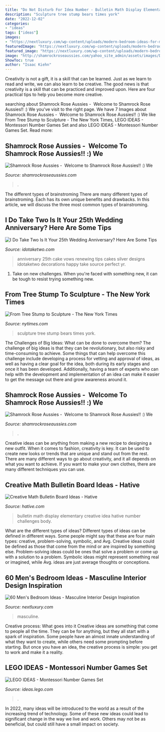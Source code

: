 ```yaml
---
title: "Do Not Disturb For Idea Number - Bulletin Math Display Elementary Creative Idea Hative Number Challenges Body"
description: "Sculpture tree stump bears times york"
date: "2022-12-02"
categories:
- "ideas"
tags: ["ideas"]
images:
- "https://nextluxury.com/wp-content/uploads/modern-bedroom-ideas-for-men.jpg"
featuredImage: "https://nextluxury.com/wp-content/uploads/modern-bedroom-ideas-for-men.jpg"
featured_image: "https://nextluxury.com/wp-content/uploads/modern-bedroom-ideas-for-men.jpg"
image: "http://shamrockroseaussies.com/yahoo_site_admin/assets/images/DSC_0061.262180039_std.JPG"
ShowToc: true
author: "Isaac Kiehn"
---
```



Creativity is not a gift, it is a skill that can be learned. Just as we learn to read and write, we can also learn to be creative. The good news is that creativity is a skill that can be practiced and improved upon. Here are four practical tips to help you become more creative.

	

		
searching about Shamrock Rose Aussies - ﻿﻿﻿ Welcome to Shamrock Rose Aussies!! :) We you've visit to the right page. We have 7 Images about Shamrock Rose Aussies - ﻿﻿﻿ Welcome to Shamrock Rose Aussies!! :) We like From Tree Stump to Sculpture - The New York Times, LEGO IDEAS - Montessori Number Games Set and also LEGO IDEAS - Montessori Number Games Set. Read more:
		
    
## Shamrock Rose Aussies - ﻿﻿﻿ Welcome To Shamrock Rose Aussies!! :) We

<img loading=lazy src="http://shamrockroseaussies.com/yahoo_site_admin/assets/images/DSC_0289.95232924_std.jpg" onerror="this.onerror=null;this.src='https://tse4.mm.bing.net/th?id=OIP.z9znbskWlxOMTlFL4y3l4AHaF3&amp;pid=15.1';" alt="Shamrock Rose Aussies - ﻿﻿﻿ Welcome to Shamrock Rose Aussies!! :) We">

_Source: shamrockroseaussies.com_

>. 

	

The different types of brainstroming
There are many different types of brainstroming. Each has its own unique benefits and drawbacks. In this article, we will discuss the three most common types of brainstroming.

    
## I Do Take Two Is It Your 25th Wedding Anniversary? Here Are Some Tips

<img loading=lazy src="http://i2.wp.com/www.idotaketwo.com/blog/wp-content/uploads/2014/02/e92fe9126a0bccd418bdfd91fb4423cb.jpg" onerror="this.onerror=null;this.src='https://tse4.mm.bing.net/th?id=OIP.sPuMZo8FmaoAWNtSQ8HROgHaLD&amp;pid=15.1';" alt="I Do Take Two Is It Your 25th Wedding Anniversary? Here Are Some Tips">

_Source: idotaketwo.com_

>anniversary 25th cake vows renewing tips cakes silver designs idotaketwo decorations happy take source perfect yr. 

	

1) Take on new challenges. When you're faced with something new, it can be tough to resist trying something new.

    
## From Tree Stump To Sculpture - The New York Times

<img loading=lazy src="http://static01.nyt.com/images/2013/03/21/garden/21QNA3/21QNA3-blog427.jpg" onerror="this.onerror=null;this.src='https://tse2.mm.bing.net/th?id=OIP.v6_OlCWzH0n99oijdCm1mQAAAA&amp;pid=15.1';" alt="From Tree Stump to Sculpture - The New York Times">

_Source: nytimes.com_

>sculpture tree stump bears times york. 

	

The Challenges of Big Ideas: What can be done to overcome them?
The challenge of big ideas is that they can be revolutionary, but also risky and time-consuming to achieve. Some things that can help overcome this challenge include developing a process for vetting and approval of ideas, as well as having a clear goal for the idea, both during its early stages and once it has been developed. Additionally, having a team of experts who can help with the development and implementation of an idea can make it easier to get the message out there and grow awareness around it.

    
## Shamrock Rose Aussies - ﻿﻿﻿ Welcome To Shamrock Rose Aussies!! :) We

<img loading=lazy src="http://shamrockroseaussies.com/yahoo_site_admin/assets/images/DSC_0061.262180039_std.JPG" onerror="this.onerror=null;this.src='https://tse4.mm.bing.net/th?id=OIP.F8ke_kyOo-K187VSgFiNLQHaFR&amp;pid=15.1';" alt="Shamrock Rose Aussies - ﻿﻿﻿ Welcome to Shamrock Rose Aussies!! :) We">

_Source: shamrockroseaussies.com_

>. 

	

Creative ideas can be anything from making a new recipe to designing a new outfit. When it comes to fashion, creativity is key. It can be used to create new looks or trends that are unique and stand out from the rest. There are many different ways to go about creativity, and it all depends on what you want to achieve. If you want to make your own clothes, there are many different techniques you can use.

    
## Creative Math Bulletin Board Ideas - Hative

<img loading=lazy src="https://hative.com/wp-content/uploads/2015/02/math-bulletin-board-ideas/10-math-bulletin-board.jpg" onerror="this.onerror=null;this.src='https://tse1.mm.bing.net/th?id=OIP.9rzxnoQAP2h4aTIkZ1wSywHaJk&amp;pid=15.1';" alt="Creative Math Bulletin Board Ideas - Hative">

_Source: hative.com_

>bulletin math display elementary creative idea hative number challenges body. 

	

What are the different types of ideas?
Different types of ideas can be defined in different ways. Some people might say that these are four main types: creative, problem-solving, symbolic, and Avg.
Creative ideas could be defined as those that come from the mind or are inspired by something else. Problem-solving ideas could be ones that solve a problem or come up with a solution to a problem. Symbolic ideas might represent something real or imagined, while Avg. ideas are just average thoughts or conceptions.

    
## 60 Men&#039;s Bedroom Ideas - Masculine Interior Design Inspiration

<img loading=lazy src="https://nextluxury.com/wp-content/uploads/modern-bedroom-ideas-for-men.jpg" onerror="this.onerror=null;this.src='https://tse2.mm.bing.net/th?id=OIP.WlHPbCiGBGbRYbTKaMP8TQHaJ4&amp;pid=15.1';" alt="60 Men&#039;s Bedroom Ideas - Masculine Interior Design Inspiration">

_Source: nextluxury.com_

>masculine. 

	

Creative process: What goes into it
Creative ideas are something that come to people all the time. They can be for anything, but they all start with a spark of inspiration. Some people have an almost innate understanding of what they want to create, while others need some prompting before starting. But once you have an idea, the creative process is simple: you get to work and make it a reality.

    
## LEGO IDEAS - Montessori Number Games Set

<img loading=lazy src="https://ideascdn.lego.com/media/generate/entity/lego_ci/project/1b879bec-b589-4646-a017-f24fb3ca5808/1/resize:1600:900/native" onerror="this.onerror=null;this.src='https://tse2.mm.bing.net/th?id=OIP.mgvCkEqK6bwMSP3g6D4icAHaFj&amp;pid=15.1';" alt="LEGO IDEAS - Montessori Number Games Set">

_Source: ideas.lego.com_

>. 

	

In 2022, many ideas will be introduced to the world as a result of the increasing trend of technology. Some of these new ideas could lead to significant change in the way we live and work. Others may not be as beneficial, but could still have a small impact on society.

